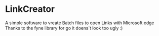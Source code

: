 # LinkCreator

A simple software to vreate Batch files to open Links with Microsoft edge
Thanks to the fyne library for go it doens´t look too ugly :) 
